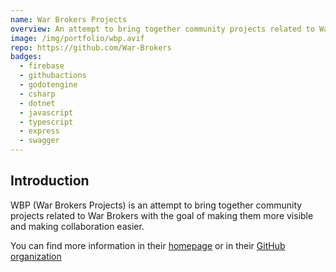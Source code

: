 ```yaml
---
name: War Brokers Projects
overview: An attempt to bring together community projects related to War Brokers with the goal of making them more visible and making collaboration easier.
image: /img/portfolio/wbp.avif
repo: https://github.com/War-Brokers
badges:
  - firebase
  - githubactions
  - godotengine
  - csharp
  - dotnet
  - javascript
  - typescript
  - express
  - swagger
---
```


## Introduction

WBP (War Brokers Projects) is an attempt to bring together community projects
related to War Brokers with the goal of making them more visible and making
collaboration easier.

You can find more information in their [homepage][homepage] or in their [GitHub organization][github]

[Homepage]: https://war-brokers-projects.notion.site/War-Brokers-Projects-0ab13d7077a843e79b99a328e00d2008
[github]: https://github.com/orgs/War-Brokers/repositories
